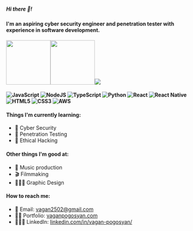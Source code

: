 ##### Hi there 👋!

#### I'm an aspiring cyber security engineer and penetration tester with experience in software development.
<img src="https://images.credly.com/size/680x680/images/c7ac176b-15a3-4726-827a-e8cee8fe44dc/blob" width="120px" /><img src="https://images.credly.com/size/680x680/images/80d8a06a-c384-42bf-ad36-db81bce5adce/blob" width="120px" /><img src="https://tryhackme-badges.s3.amazonaws.com/vaganzza.png"/>
#### ![JavaScript](https://img.shields.io/badge/javascript-%23323330.svg?style=for-the-badge&logo=javascript&logoColor=%23F7DF1E) ![NodeJS](https://img.shields.io/badge/node.js-6DA55F?style=for-the-badge&logo=node.js&logoColor=white) ![TypeScript](https://img.shields.io/badge/typescript-%23007ACC.svg?style=for-the-badge&logo=typescript&logoColor=white) ![Python](https://img.shields.io/badge/python-3670A0?style=for-the-badge&logo=python&logoColor=ffdd54) ![React](https://img.shields.io/badge/react-%2320232a.svg?style=for-the-badge&logo=react&logoColor=%2361DAFB) ![React Native](https://img.shields.io/badge/react_native-%2320232a.svg?style=for-the-badge&logo=react&logoColor=%2361DAFB) ![HTML5](https://img.shields.io/badge/html5-%23E34F26.svg?style=for-the-badge&logo=html5&logoColor=white) ![CSS3](https://img.shields.io/badge/css3-%231572B6.svg?style=for-the-badge&logo=css3&logoColor=white) ![AWS](https://img.shields.io/badge/AWS-%23FF9900.svg?style=for-the-badge&logo=amazon-aws&logoColor=white)
#### Things I'm currently learning:
- 🤖 Cyber Security
- 🥷 Penetration Testing
- 👾 Ethical Hacking

#### Other things I'm good at:
- 🎸 Music production
- 🎬 Filmmaking
- 👨🏻‍🎨 Graphic Design

#### How to reach me:
- 📧 Email: vagan2502@gmail.com
- 🦹🏻 Portfolio: [vaganpogosyan.com](vaganpogosyan.com)
- 🤵🏻‍♂️ LinkedIn: [linkedin.com/in/vagan-pogosyan/](linkedin.com/in/vagan-pogosyan/)
